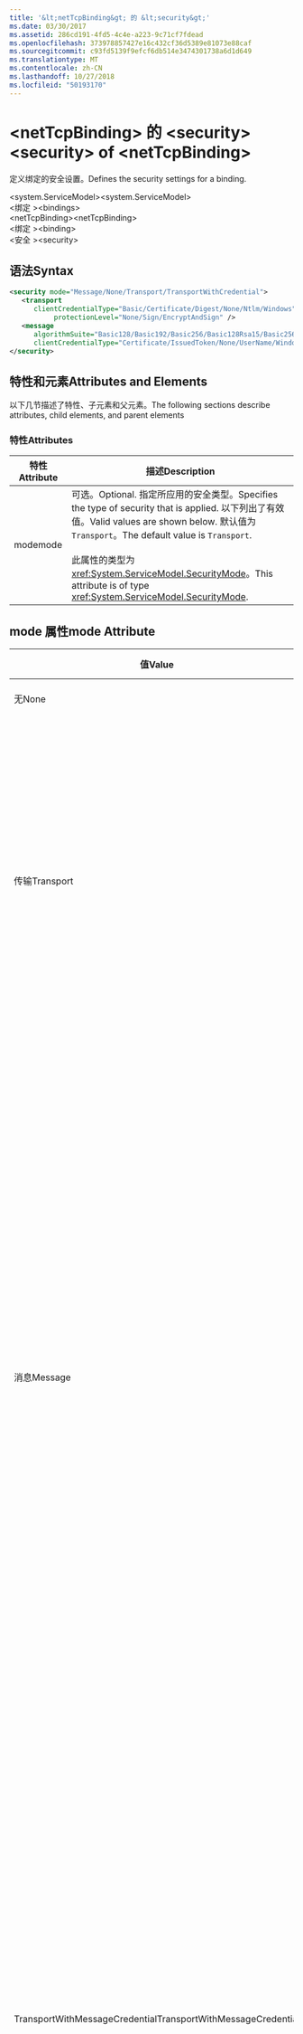 ```yaml
---
title: '&lt;netTcpBinding&gt; 的 &lt;security&gt;'
ms.date: 03/30/2017
ms.assetid: 286cd191-4fd5-4c4e-a223-9c71cf7fdead
ms.openlocfilehash: 373978857427e16c432cf36d5389e81073e88caf
ms.sourcegitcommit: c93fd5139f9efcf6db514e3474301738a6d1d649
ms.translationtype: MT
ms.contentlocale: zh-CN
ms.lasthandoff: 10/27/2018
ms.locfileid: "50193170"
---
```

# <a name="ltsecuritygt-of-ltnettcpbindinggt"></a><span data-ttu-id="82df5-102">&lt;netTcpBinding&gt; 的 &lt;security&gt;</span><span class="sxs-lookup"><span data-stu-id="82df5-102">&lt;security&gt; of &lt;netTcpBinding&gt;</span></span>
<span data-ttu-id="82df5-103">定义绑定的安全设置。</span><span class="sxs-lookup"><span data-stu-id="82df5-103">Defines the security settings for a binding.</span></span>  
  
 <span data-ttu-id="82df5-104">\<system.ServiceModel></span><span class="sxs-lookup"><span data-stu-id="82df5-104">\<system.ServiceModel></span></span>  
<span data-ttu-id="82df5-105">\<绑定 ></span><span class="sxs-lookup"><span data-stu-id="82df5-105">\<bindings></span></span>  
<span data-ttu-id="82df5-106">\<netTcpBinding></span><span class="sxs-lookup"><span data-stu-id="82df5-106">\<netTcpBinding></span></span>  
<span data-ttu-id="82df5-107">\<绑定 ></span><span class="sxs-lookup"><span data-stu-id="82df5-107">\<binding></span></span>  
<span data-ttu-id="82df5-108">\<安全 ></span><span class="sxs-lookup"><span data-stu-id="82df5-108">\<security></span></span>  
  
## <a name="syntax"></a><span data-ttu-id="82df5-109">语法</span><span class="sxs-lookup"><span data-stu-id="82df5-109">Syntax</span></span>  
  
```xml  
<security mode="Message/None/Transport/TransportWithCredential">  
   <transport  
      clientCredentialType="Basic/Certificate/Digest/None/Ntlm/Windows"  
           protectionLevel="None/Sign/EncryptAndSign" />  
   <message  
      algorithmSuite="Basic128/Basic192/Basic256/Basic128Rsa15/Basic256Rsa15/TripleDes/TripleDesRsa15/Basic128Sha256/Basic192Sha256/TripleDesSha256/Basic128Sha256Rsa15/Basic192Sha256Rsa15/Basic256Sha256Rsa15/TripleDesSha256Rsa15"  
      clientCredentialType="Certificate/IssuedToken/None/UserName/Windows" />  
</security>  
```  
  
## <a name="attributes-and-elements"></a><span data-ttu-id="82df5-110">特性和元素</span><span class="sxs-lookup"><span data-stu-id="82df5-110">Attributes and Elements</span></span>  
 <span data-ttu-id="82df5-111">以下几节描述了特性、子元素和父元素。</span><span class="sxs-lookup"><span data-stu-id="82df5-111">The following sections describe attributes, child elements, and parent elements</span></span>  
  
### <a name="attributes"></a><span data-ttu-id="82df5-112">特性</span><span class="sxs-lookup"><span data-stu-id="82df5-112">Attributes</span></span>  
  
|<span data-ttu-id="82df5-113">特性</span><span class="sxs-lookup"><span data-stu-id="82df5-113">Attribute</span></span>|<span data-ttu-id="82df5-114">描述</span><span class="sxs-lookup"><span data-stu-id="82df5-114">Description</span></span>|  
|---------------|-----------------|  
|<span data-ttu-id="82df5-115">mode</span><span class="sxs-lookup"><span data-stu-id="82df5-115">mode</span></span>|<span data-ttu-id="82df5-116">可选。</span><span class="sxs-lookup"><span data-stu-id="82df5-116">Optional.</span></span> <span data-ttu-id="82df5-117">指定所应用的安全类型。</span><span class="sxs-lookup"><span data-stu-id="82df5-117">Specifies the type of security that is applied.</span></span> <span data-ttu-id="82df5-118">以下列出了有效值。</span><span class="sxs-lookup"><span data-stu-id="82df5-118">Valid values are shown below.</span></span> <span data-ttu-id="82df5-119">默认值为 `Transport`。</span><span class="sxs-lookup"><span data-stu-id="82df5-119">The default value is `Transport`.</span></span><br /><br /> <span data-ttu-id="82df5-120">此属性的类型为 <xref:System.ServiceModel.SecurityMode>。</span><span class="sxs-lookup"><span data-stu-id="82df5-120">This attribute is of type <xref:System.ServiceModel.SecurityMode>.</span></span>|  
  
## <a name="mode-attribute"></a><span data-ttu-id="82df5-121">mode 属性</span><span class="sxs-lookup"><span data-stu-id="82df5-121">mode Attribute</span></span>  
  
|<span data-ttu-id="82df5-122">值</span><span class="sxs-lookup"><span data-stu-id="82df5-122">Value</span></span>|<span data-ttu-id="82df5-123">描述</span><span class="sxs-lookup"><span data-stu-id="82df5-123">Description</span></span>|  
|-----------|-----------------|  
|<span data-ttu-id="82df5-124">无</span><span class="sxs-lookup"><span data-stu-id="82df5-124">None</span></span>|<span data-ttu-id="82df5-125">禁用安全性。</span><span class="sxs-lookup"><span data-stu-id="82df5-125">Security is disabled.</span></span>|  
|<span data-ttu-id="82df5-126">传输</span><span class="sxs-lookup"><span data-stu-id="82df5-126">Transport</span></span>|<span data-ttu-id="82df5-127">使用 TLS over TCP 或 SPNego 提供传输安全性。</span><span class="sxs-lookup"><span data-stu-id="82df5-127">Transport security is provided using TLS over TCP or SPNego.</span></span> <span data-ttu-id="82df5-128">此服务可能需要使用 SSL 证书进行配置。</span><span class="sxs-lookup"><span data-stu-id="82df5-128">The service may need to be configured with SSL certificates.</span></span> <span data-ttu-id="82df5-129">可以通过此模式来控制保护级别。</span><span class="sxs-lookup"><span data-stu-id="82df5-129">It is possible to control the protection level with this mode.</span></span>|  
|<span data-ttu-id="82df5-130">消息</span><span class="sxs-lookup"><span data-stu-id="82df5-130">Message</span></span>|<span data-ttu-id="82df5-131">使用 SOAP 消息安全提供安全性。</span><span class="sxs-lookup"><span data-stu-id="82df5-131">Security is provided using SOAP message security.</span></span> <span data-ttu-id="82df5-132">默认情况下，将对 SOAP 正文进行加密和签名。</span><span class="sxs-lookup"><span data-stu-id="82df5-132">By default, the SOAP body is encrypted and signed.</span></span> <span data-ttu-id="82df5-133">此模式提供了各种各样的功能，例如服务凭据在带外客户端是否可用、要使用的算法组以及要应用于消息正文的保护级别。</span><span class="sxs-lookup"><span data-stu-id="82df5-133">This mode offers a variety of features, such as whether the service credentials are available at the client out of band, the algorithm suite to use, and what level of protection to apply to the message body.</span></span> <span data-ttu-id="82df5-134">每个会话将执行一次客户端身份验证，身份验证的结果在会话过程中将被缓存。</span><span class="sxs-lookup"><span data-stu-id="82df5-134">Client authentication is performed once per session and the results of authentication are cached for the duration of the session.</span></span>|  
|<span data-ttu-id="82df5-135">TransportWithMessageCredential</span><span class="sxs-lookup"><span data-stu-id="82df5-135">TransportWithMessageCredential</span></span>|<span data-ttu-id="82df5-136">传输安全性与消息安全性结合使用。</span><span class="sxs-lookup"><span data-stu-id="82df5-136">Transport security is coupled with message security.</span></span> <span data-ttu-id="82df5-137">使用 TLS over TCP 或 SPNego 提供传输安全性，传输安全性可确保完整性、保密性和服务器身份验证。</span><span class="sxs-lookup"><span data-stu-id="82df5-137">Transport security is provided by TLS over TCP, or SPNego, and ensures integrity, confidentiality, and server authentication.</span></span> <span data-ttu-id="82df5-138">SOAP 消息安全性提供客户端身份验证。</span><span class="sxs-lookup"><span data-stu-id="82df5-138">SOAP message security provides client authentication.</span></span> <span data-ttu-id="82df5-139">默认情况下，每个会话将执行一次客户端身份验证，身份验证的结果在会话过程中将被缓存。</span><span class="sxs-lookup"><span data-stu-id="82df5-139">By default, client authentication is performed once per session and the results of authentication are cached for the duration of the session.</span></span>|  
  
### <a name="child-elements"></a><span data-ttu-id="82df5-140">子元素</span><span class="sxs-lookup"><span data-stu-id="82df5-140">Child Elements</span></span>  
  
|<span data-ttu-id="82df5-141">元素</span><span class="sxs-lookup"><span data-stu-id="82df5-141">Element</span></span>|<span data-ttu-id="82df5-142">描述</span><span class="sxs-lookup"><span data-stu-id="82df5-142">Description</span></span>|  
|-------------|-----------------|  
|[<span data-ttu-id="82df5-143">\<transport></span><span class="sxs-lookup"><span data-stu-id="82df5-143">\<transport></span></span>](../../../../../docs/framework/configure-apps/file-schema/wcf/transport-of-nettcpbinding.md)|<span data-ttu-id="82df5-144">定义传输的安全设置。</span><span class="sxs-lookup"><span data-stu-id="82df5-144">Defines the security settings for the transport.</span></span> <span data-ttu-id="82df5-145">此元素的类型为 <xref:System.ServiceModel.Configuration.TcpTransportSecurityElement>。</span><span class="sxs-lookup"><span data-stu-id="82df5-145">This element is of type <xref:System.ServiceModel.Configuration.TcpTransportSecurityElement>.</span></span>|  
|[<span data-ttu-id="82df5-146">\<message></span><span class="sxs-lookup"><span data-stu-id="82df5-146">\<message></span></span>](../../../../../docs/framework/configure-apps/file-schema/wcf/message-element-of-nettcpbinding.md)|<span data-ttu-id="82df5-147">定义消息的安全设置。</span><span class="sxs-lookup"><span data-stu-id="82df5-147">Defines the security settings for the message.</span></span> <span data-ttu-id="82df5-148">此元素的类型为 <xref:System.ServiceModel.Configuration.MessageSecurityOverTcpElement>。</span><span class="sxs-lookup"><span data-stu-id="82df5-148">This element is of type <xref:System.ServiceModel.Configuration.MessageSecurityOverTcpElement>.</span></span>|  
  
### <a name="parent-elements"></a><span data-ttu-id="82df5-149">父元素</span><span class="sxs-lookup"><span data-stu-id="82df5-149">Parent Elements</span></span>  
  
|<span data-ttu-id="82df5-150">元素</span><span class="sxs-lookup"><span data-stu-id="82df5-150">Element</span></span>|<span data-ttu-id="82df5-151">描述</span><span class="sxs-lookup"><span data-stu-id="82df5-151">Description</span></span>|  
|-------------|-----------------|  
|<span data-ttu-id="82df5-152">绑定</span><span class="sxs-lookup"><span data-stu-id="82df5-152">binding</span></span>|<span data-ttu-id="82df5-153">绑定元素[ \<netTcpBinding >](../../../../../docs/framework/configure-apps/file-schema/wcf/nettcpbinding.md)。</span><span class="sxs-lookup"><span data-stu-id="82df5-153">The binding element of the [\<netTcpBinding>](../../../../../docs/framework/configure-apps/file-schema/wcf/nettcpbinding.md).</span></span>|  
  
## <a name="remarks"></a><span data-ttu-id="82df5-154">备注</span><span class="sxs-lookup"><span data-stu-id="82df5-154">Remarks</span></span>  
 <span data-ttu-id="82df5-155">每个标准绑定都提供用于控制传输安全性需求的参数。</span><span class="sxs-lookup"><span data-stu-id="82df5-155">Each of the standard bindings provides parameters for controlling the transfer security requirements.</span></span> <span data-ttu-id="82df5-156">这些参数通常包括指定是使用消息级安全性还是使用传输级安全性的安全模式，还包括客户端凭据类型的选项。</span><span class="sxs-lookup"><span data-stu-id="82df5-156">These parameters typically include the security mode that specified whether message-level or transport-level security is used and the choice of client credential type.</span></span> <span data-ttu-id="82df5-157">基于这些参数提供的可供选择的选项，构建一个具有适当安全性的信道堆栈。</span><span class="sxs-lookup"><span data-stu-id="82df5-157">Based on the choice of options these parameters present, a channel stack is constructed with appropriate security.</span></span>  
  
 <span data-ttu-id="82df5-158">由 Windows Communication Foundation (WCF) 提供的系统提供的绑定是一组旨在满足一些最常见的方案要求的绑定。</span><span class="sxs-lookup"><span data-stu-id="82df5-158">The system-provided bindings supplied by Windows Communication Foundation (WCF) are a set designed to meet some of the most common scenario requirements.</span></span> <span data-ttu-id="82df5-159">所有这些绑定都允许为某些特定的目标方案指定安全要求。</span><span class="sxs-lookup"><span data-stu-id="82df5-159">Each of these bindings allows the specification of security requirements for some specific targeted scenarios.</span></span>  
  
 <span data-ttu-id="82df5-160">此配置元素提供用于 `netTcpBinding` 的安全规范。</span><span class="sxs-lookup"><span data-stu-id="82df5-160">This configuration element provides the security specifications for `netTcpBinding`.</span></span> <span data-ttu-id="82df5-161">这是一种适合于跨计算机通信的安全、可靠且进行了优化的绑定。</span><span class="sxs-lookup"><span data-stu-id="82df5-161">This is a secure, reliable, optimized binding suitable for cross-machine communication.</span></span> <span data-ttu-id="82df5-162">默认情况下，它生成运行时通信堆栈，该堆栈支持用于消息传递的 TCP、消息安全性和身份验证的 Windows 安全、可靠的 WS-ReliableMessaging，以及二进制消息编码。</span><span class="sxs-lookup"><span data-stu-id="82df5-162">By default it generates a runtime communication stack supporting TCP for message delivery and Windows Security for message security and authentication, WS-ReliableMessaging for reliability, and binary message encoding.</span></span>  
  
## <a name="see-also"></a><span data-ttu-id="82df5-163">请参阅</span><span class="sxs-lookup"><span data-stu-id="82df5-163">See Also</span></span>  
 <xref:System.ServiceModel.NetTcpSecurity>  
 <xref:System.ServiceModel.NetTcpBinding.Security%2A>  
 <xref:System.ServiceModel.Configuration.NetTcpBindingElement.Security%2A>  
 <xref:System.ServiceModel.Configuration.NetTcpSecurityElement>  
 [<span data-ttu-id="82df5-164">保护服务和客户端的安全</span><span class="sxs-lookup"><span data-stu-id="82df5-164">Securing Services and Clients</span></span>](../../../../../docs/framework/wcf/feature-details/securing-services-and-clients.md)  
 [<span data-ttu-id="82df5-165">绑定</span><span class="sxs-lookup"><span data-stu-id="82df5-165">Bindings</span></span>](../../../../../docs/framework/wcf/bindings.md)  
 [<span data-ttu-id="82df5-166">配置系统提供的绑定</span><span class="sxs-lookup"><span data-stu-id="82df5-166">Configuring System-Provided Bindings</span></span>](../../../../../docs/framework/wcf/feature-details/configuring-system-provided-bindings.md)  
 [<span data-ttu-id="82df5-167">使用绑定配置服务和客户端</span><span class="sxs-lookup"><span data-stu-id="82df5-167">Using Bindings to Configure Services and Clients</span></span>](../../../../../docs/framework/wcf/using-bindings-to-configure-services-and-clients.md)  
 [<span data-ttu-id="82df5-168">\<绑定 ></span><span class="sxs-lookup"><span data-stu-id="82df5-168">\<binding></span></span>](../../../../../docs/framework/misc/binding.md)

